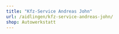 ```yaml
---
title: "Kfz-Service Andreas John"
url: /aidlingen/kfz-service-andreas-john/
shop: Autowerkstatt
---
```

